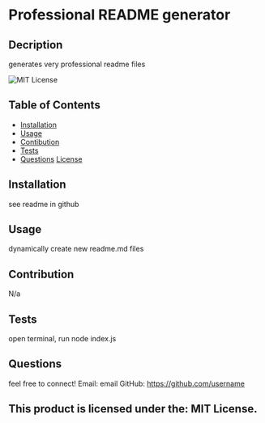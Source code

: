 # Professional README generator

  ## Decription
  generates very professional readme files

  ![MIT License](https://img.shields.io/badge/license-MIT%20License-blue.svg)

  ## Table of Contents
  - [Installation](#installation)
  - [Usage](#usage)
  - [Contibution](#contribution)
  - [Tests](#test)
  - [Questions](#questions)
  [License](#license)

  ## Installation
  see readme in github

  ## Usage
  dynamically create new readme.md files

  ## Contribution
  N/a

  ## Tests
  open terminal, run node index.js

  ## Questions
  feel free to connect!
  Email: email
  GitHub: https://github.com/username

  ## This product is licensed under the: MIT License.
